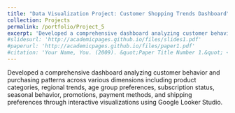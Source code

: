 ```yaml
---
title: "Data Visualization Project: Customer Shopping Trends Dashboard"
collection: Projects
permalink: /portfolio/Project_5
excerpt: 'Developed a comprehensive dashboard analyzing customer behavior and purchasing patterns across various dimensions including product categories, regional trends, age group preferences, subscription status, seasonal behavior, promotions, payment methods, and shipping preferences through interactive visualizations using Google Looker Studio.'
#slidesurl: 'http://academicpages.github.io/files/slides1.pdf'
#paperurl: 'http://academicpages.github.io/files/paper1.pdf'
#citation: 'Your Name, You. (2009). &quot;Paper Title Number 1.&quot; <i>Journal 1</i>. 1(1).'
---
```


Developed a comprehensive dashboard analyzing customer behavior and purchasing patterns across various dimensions including product categories, regional trends, age group preferences, subscription status, seasonal behavior, promotions, payment methods, and shipping preferences through interactive visualizations using Google Looker Studio.